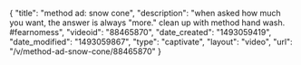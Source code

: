 {
    "title": "method ad: snow cone",
    "description": "when asked how much you want, the answer is always \"more.\" clean up with method hand wash. #fearnomess",
    "videoid": "88465870",
    "date_created": "1493059419",
    "date_modified": "1493059867",
    "type": "captivate",
    "layout": "video",
    "url": "\/v\/method-ad-snow-cone\/88465870"
}